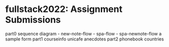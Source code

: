 # fullstack2022: Assignment Submissions

part0
  sequence diagram
    - new-note-flow
    - spa-flow
    - spa-newnote-flow
  a sample form
part1
  courseinfo
  unicafe
  anecdotes
part2
  phonebook
  countries
